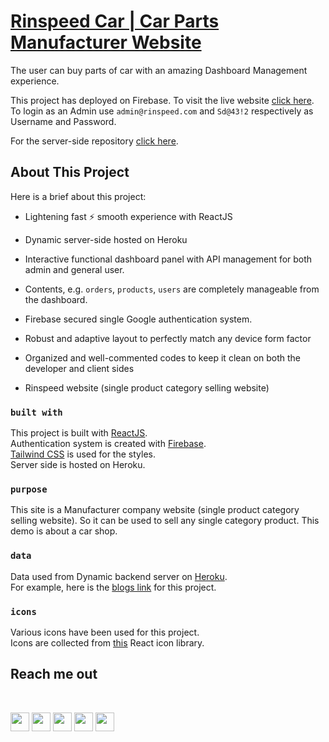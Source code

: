 # [Rinspeed Car | Car Parts Manufacturer Website](https://rinspeed-car.web.app/)

The user can buy parts of car with an amazing Dashboard Management experience.

This project has deployed on Firebase. To visit the live website [click here](https://rinspeed-car.web.app/).\
To login as an Admin use `admin@rinspeed.com` and `Sd@43!2` respectively as Username and Password.

For the server-side repository [click here](https://rinspeed-car.web.app).

## About This Project

Here is a brief about this project:

- Lightening fast :zap: smooth experience with ReactJS
- Dynamic server-side hosted on Heroku
- Interactive functional dashboard panel with API management for both admin and general user.
- Contents, e.g. `orders`, `products`, `users` are completely manageable from the dashboard.
- Firebase secured single Google authentication system.

- Robust and adaptive layout to perfectly match any device form factor
- Organized and well-commented codes to keep it clean on both the developer and client sides
- Rinspeed website (single product category selling website)

### `built with`

This project is built with [ReactJS](https://reactjs.org/).\
Authentication system is created with [Firebase](https://firebase.google.com/).\
[Tailwind CSS](https://tailwindcss.com/) is used for the styles.\
Server side is hosted on Heroku.

### `purpose`

This site is a Manufacturer company website (single product category selling website). So it can be used to sell any single category product. This demo is about a car shop.

### `data`

Data used from Dynamic backend server on [Heroku](https://rinspeed-car.herokuapp.com).\
For example, here is the [blogs link](https://rinspeed-car.herokuapp.com/parts) for this project.

### `icons`

Various icons have been used for this project.\
Icons are collected from [this](https://react-icons.github.io/react-icons/) React icon library.

## Reach me out

<br />

[<img height="30" src="https://img.shields.io/badge/LinkedIn-0077B5?style=flat-square&logo=linkedin&logoColor=white">](https://www.linkedin.com/in/azalamin) [<img height="30" src="https://img.shields.io/badge/Facebook-1877F2?style=flat-square&logo=facebook&logoColor=white">](https://www.facebook.com/me.azalamin) [<img height="30" src="https://img.shields.io/badge/Twitter-1DA1F2?style=flat-square&logo=twitter&logoColor=white">](https://twitter.com/azalamins) [<img height="30" src="https://img.shields.io/badge/Instagram-E4405F?style=flat-square&logo=instagram&logoColor=white">](https://www.instagram.com/me.azalamin) [<img height="30" src="https://img.shields.io/badge/dev.to-0A0A0A?style=for-the-badge&logo=dev.to&logoColor=white">](https://dev.to/azalamin)
<br />
